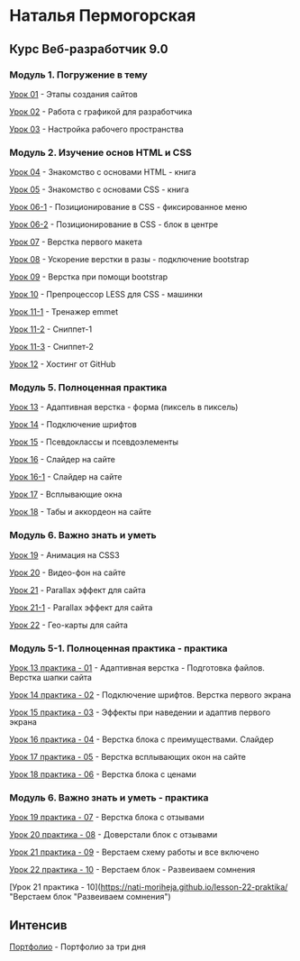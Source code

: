 # Наталья Пермогорская
## Курс Веб-разработчик 9.0

### Модуль 1. Погружение в тему

[Урок 01](https://cloud.mail.ru/public/8jte/y8VT1qNX3 "Этапы создания сайтов") - Этапы создания сайтов

[Урок 02](https://cloud.mail.ru/public/52Wi/rsML3DZcG "Работа с графикой для разработчика") - Работа с графикой для разработчика

[Урок 03](https://cloud.mail.ru/public/Ddx5/R7jYxEbwF "Настройка рабочего пространства") - Настройка рабочего пространства

### Модуль 2. Изучение основ HTML и CSS

[Урок 04](https://nati-moriheja.github.io/lesson-4/ "Знакомство с основами HTML") - Знакомство с основами HTML - книга

[Урок 05](https://nati-moriheja.github.io/lesson-5/ "Знакомство с основами CSS") - Знакомство с основами CSS - книга

[Урок 06-1](https://nati-moriheja.github.io/lesson-6-1/ "Позиционирование в CSS - фиксированное меню") - Позиционирование в CSS - фиксированное меню

[Урок 06-2](https://nati-moriheja.github.io/lesson-6-2/ "Позиционирование в CSS - блок в центре ") - Позиционирование в CSS - блок в центре

[Урок 07](https://nati-moriheja.github.io/lesson-7/ "Верстка первого макета") - Верстка первого макета

[Урок 08](https://nati-moriheja.github.io/lesson-8/ "Ускорение верстки в разы") - Ускорение верстки в разы - подключение bootstrap

[Урок 09](https://nati-moriheja.github.io/lesson-9/ "Верстка при помощи bootstrap") - Верстка при помощи bootstrap

[Урок 10](https://nati-moriheja.github.io/lesson-10/ "Препроцессор LESS для CSS") - Препроцессор LESS для CSS - машинки

[Урок 11-1](https://cloud.mail.ru/public/JyEQ/hWjTFy8vA "Тренажер emmet ") - Тренажер emmet 

[Урок 11-2](https://cloud.mail.ru/public/539E/QontYnXg1 "Сниппет") - Сниппет-1

[Урок 11-3](https://cloud.mail.ru/public/9GVw/gLQRuJ7re "Сниппеты") - Сниппет-2

[Урок 12](https://nati-moriheja.github.io/ "Хостинг от GitHub") - Хостинг от GitHub

### Модуль 5. Полноценная практика

[Урок 13](https://nati-moriheja.github.io/lesson-13/ "Адаптивная верстка") - Адаптивная верстка - форма (пиксель в пиксель)

[Урок 14](https://nati-moriheja.github.io/lesson-14/ "Подключение шрифтов") - Подключение шрифтов 

[Урок 15](https://nati-moriheja.github.io/lesson-15/ "Псевдоклассы и псевдоэлементы") - Псевдоклассы и псевдоэлементы

[Урок 16](https://nati-moriheja.github.io/lesson-16/ "Слайдер на сайте") - Слайдер на сайте

[Урок 16-1](https://nati-moriheja.github.io/lesson-16-1/ "Слайдер на сайте") - Слайдер на сайте

[Урок 17](https://nati-moriheja.github.io/lesson-17/ "Всплывающие окна") - Всплывающие окна

[Урок 18](https://nati-moriheja.github.io/lesson-18/ "Табы и аккордеон на сайте") - Табы и аккордеон на сайте

### Модуль 6. Важно знать и уметь

[Урок 19](https://nati-moriheja.github.io/lesson-19/ "Анимация на CSS3") - Анимация на CSS3

[Урок 20](https://nati-moriheja.github.io/lesson-20/ "Видео-фон на сайте") - Видео-фон на сайте

[Урок 21](https://nati-moriheja.github.io/lesson-21/ "Parallax эффект для сайта") - Parallax эффект для сайта

[Урок 21-1](https://nati-moriheja.github.io/lesson-21-1/ "Parallax эффект для сайта") - Parallax эффект для сайта

[Урок 22](https://nati-moriheja.github.io/lesson-22/ "Гео-карты для сайта") - Гео-карты для сайта

### Модуль 5-1. Полноценная практика - практика

[Урок 13 практика - 01](https://nati-moriheja.github.io/lesson-13-praktika/ "Верстка шапки сайта") - Адаптивная верстка - Подготовка файлов. Верстка шапки сайта

[Урок 14 практика - 02](https://nati-moriheja.github.io/lesson-14-praktika/ "Подключение шрифтов. Верстка первого экрана") - Подключение шрифтов. Верстка первого экрана

[Урок 15 практика - 03](https://nati-moriheja.github.io/lesson-15-praktika/ "Эффекты при наведении и адаптив первого экрана") - Эффекты при наведении и адаптив первого экрана

[Урок 16 практика - 04](https://nati-moriheja.github.io/lesson-16-praktika/ "Верстка блока с преимуществами. Слайдер") - Верстка блока с преимуществами. Слайдер

[Урок 17 практика - 05](https://nati-moriheja.github.io/lesson-17-praktika/ "Верстка всплывающих окон на сайте") - Верстка всплывающих окон на сайте

[Урок 18 практика - 06](https://nati-moriheja.github.io/lesson-18-praktika/ "Верстка блока с ценами") - Верстка блока с ценами 

### Модуль 6. Важно знать и уметь - практика

[Урок 19 практика - 07](https://nati-moriheja.github.io/lesson-19-praktika/ "Верстка блока с отзывами") - Верстка блока с отзывами  

[Урок 20 практика - 08](https://nati-moriheja.github.io/lesson-20-praktika/ "Доверстали блок с отзывами") - Доверстали блок с отзывами 

[Урок 21 практика - 09](https://nati-moriheja.github.io/lesson-21-praktika/ "Верстаем схему работы и все включено ") - Верстаем схему работы и все включено 

[Урок 22 практика - 10](https://nati-moriheja.github.io/lesson-22-praktika/ "Верстаем блок - Развеиваем сомнения") - Верстаем блок - Развеиваем сомнения

[Урок 21 практика - 10](https://nati-moriheja.github.io/lesson-22-praktika/ "Верстаем блок "Развеиваем сомнения")


## Интенсив

[Портфолио](https://nati-moriheja.github.io/intensiv// "Портфолио за три дня") - Портфолио за три дня






